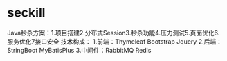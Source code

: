 # seckill
Java秒杀方案：1.项目搭建2.分布式Session3.秒杀功能4.压力测试5.页面优化6.服务优化7接口安全
技术构成：
  1.前端：Thymeleaf   Bootstrap  Jquery
  2.后端：StringBoot   MyBatisPlus
  3.中间件：RabbitMQ   Redis
